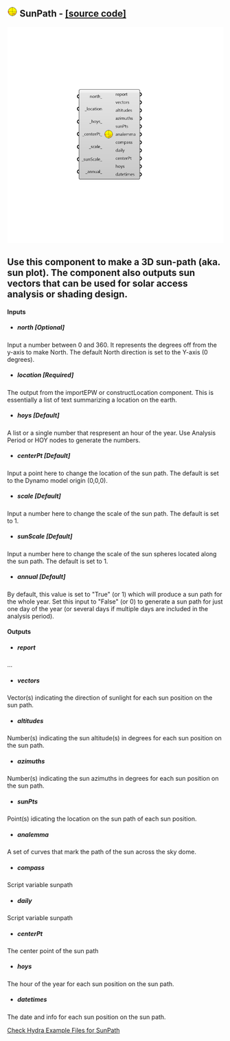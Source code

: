 ## ![](../../images/icons/SunPath.png) SunPath - [[source code]](https://github.com/ladybug-tools/ladybug-grasshopper/tree/master/plugin/grasshopper/src/LadybugPlus_SunPath.py)

![](../../images/components/SunPath.png)

Use this component to make a 3D sun-path (aka. sun plot).
 The component also outputs sun vectors that can be used for solar access
 analysis or shading design.
 -

#### Inputs
* ##### north [Optional]
Input a number between 0 and 360.
 It represents the degrees off from the y-axis to make North.
 The default North direction is set to the Y-axis (0 degrees).
* ##### location [Required]
The output from the importEPW or constructLocation component.
 This is essentially a list of text summarizing a location on the
 earth.
* ##### hoys [Default]
A list or a single number that respresent an hour of the year.
 Use Analysis Period or HOY nodes to generate the numbers.
* ##### centerPt [Default]
Input a point here to change the location of the sun path.
 The default is set to the Dynamo model origin (0,0,0).
* ##### scale [Default]
Input a number here to change the scale of the sun path.
 The default is set to 1.
* ##### sunScale [Default]
Input a number here to change the scale of the sun spheres
 located along the sun path.  The default is set to 1.
* ##### annual [Default]
By default, this value is set to "True" (or 1) which
 will produce a sun path for the whole year. Set this input to "False"
 (or 0) to generate a sun path for just one day of the year (or
 several days if multiple days are included in the analysis period).

#### Outputs
* ##### report
...
* ##### vectors
Vector(s) indicating the direction of sunlight for each sun
 position on the sun path.
* ##### altitudes
Number(s) indicating the sun altitude(s) in degrees for
 each sun position on the sun path.
* ##### azimuths
Number(s) indicating the sun azimuths in degrees for each
 sun position on the sun path.
* ##### sunPts
Point(s) idicating the location on the sun path of each
 sun position.
* ##### analemma
A set of curves that mark the path of the sun across the sky
 dome.
* ##### compass
Script variable sunpath
* ##### daily
Script variable sunpath
* ##### centerPt
The center point of the sun path
* ##### hoys
The hour of the year for each sun position on the sun path.
* ##### datetimes
The date and info for each sun position on the sun path.


[Check Hydra Example Files for SunPath](https://hydrashare.github.io/hydra/index.html?keywords=LadybugPlus_SunPath)